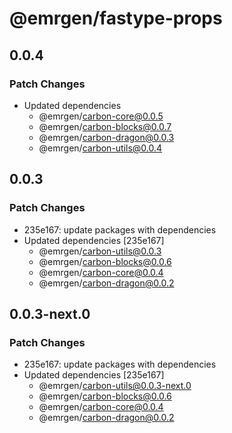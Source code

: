 # @emrgen/fastype-props

## 0.0.4

### Patch Changes

- Updated dependencies
  - @emrgen/carbon-core@0.0.5
  - @emrgen/carbon-blocks@0.0.7
  - @emrgen/carbon-dragon@0.0.3
  - @emrgen/carbon-utils@0.0.4

## 0.0.3

### Patch Changes

- 235e167: update packages with dependencies
- Updated dependencies [235e167]
  - @emrgen/carbon-utils@0.0.3
  - @emrgen/carbon-blocks@0.0.6
  - @emrgen/carbon-core@0.0.4
  - @emrgen/carbon-dragon@0.0.2

## 0.0.3-next.0

### Patch Changes

- 235e167: update packages with dependencies
- Updated dependencies [235e167]
  - @emrgen/carbon-utils@0.0.3-next.0
  - @emrgen/carbon-blocks@0.0.6
  - @emrgen/carbon-core@0.0.4
  - @emrgen/carbon-dragon@0.0.2
